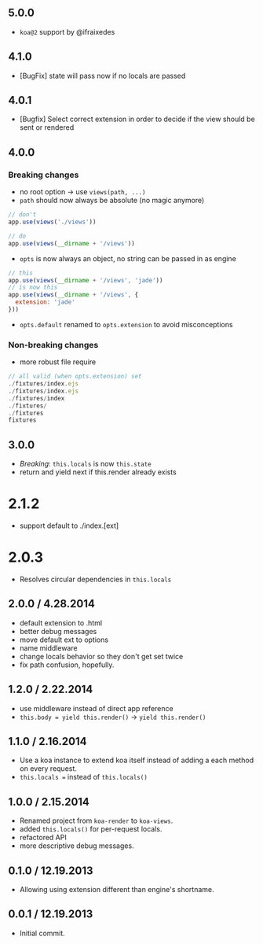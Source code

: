 
## 5.0.0

* `koa@2` support by @ifraixedes

## 4.1.0

* [BugFix] state will pass now if no locals are passed

## 4.0.1

* [Bugfix] Select correct extension in order to decide if the view should be sent or rendered

## 4.0.0

### Breaking changes

* no root option -> use `views(path, ...)`
* `path` should now always be absolute (no magic anymore)

```js
// don't
app.use(views('./views'))

// do
app.use(views(__dirname + '/views'))
```

* `opts` is now always an object, no string can be passed in as engine

```js
// this
app.use(views(__dirname + '/views', 'jade'))
// is now this
app.use(views(__dirname + '/views', {
  extension: 'jade'
}))
```
* `opts.default` renamed to `opts.extension` to avoid misconceptions

### Non-breaking changes

* more robust file require


```js
// all valid (when opts.extension) set
./fixtures/index.ejs
./fixtures/index.ejs
./fixtures/index
./fixtures/
./fixtures
fixtures
```

## 3.0.0

* _Breaking_: `this.locals` is now `this.state`
* return and yield next if this.render already exists

# 2.1.2

* support default to ./index.[ext]

# 2.0.3

* Resolves circular dependencies in `this.locals`

## 2.0.0 / 4.28.2014

* default extension to .html
* better debug messages
* move default ext to options
* name middleware
* change locals behavior so they don't get set twice
* fix path confusion, hopefully.

## 1.2.0 / 2.22.2014

 * use middleware instead of direct app reference
 * `this.body = yield this.render()` -> `yield this.render()`

## 1.1.0 / 2.16.2014

 * Use a koa instance to extend koa itself instead of adding a each method on every request.
 * `this.locals =` instead of `this.locals()`

## 1.0.0 / 2.15.2014

 * Renamed project from `koa-render` to `koa-views`.
 * added `this.locals()` for per-request locals.
 * refactored API
 * more descriptive debug messages.

## 0.1.0 / 12.19.2013

 * Allowing using extension different than engine's shortname.

## 0.0.1 / 12.19.2013

 * Initial commit.
